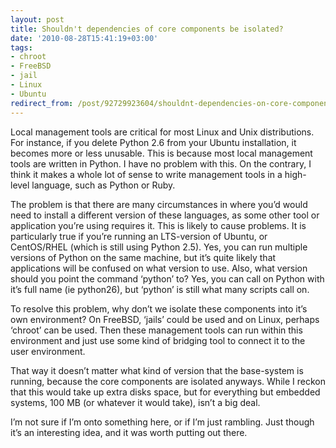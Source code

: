 ```yaml
---
layout: post
title: Shouldn't dependencies of core components be isolated?
date: '2010-08-28T15:41:19+03:00'
tags:
- chroot
- FreeBSD
- jail
- Linux
- Ubuntu
redirect_from: /post/92729923604/shouldnt-dependencies-on-core-components-be-isolated
---
```

Local management tools are critical for most Linux and Unix distributions. For instance, if you delete Python 2.6 from your Ubuntu installation, it becomes more or less unusable. This is because most local management tools are written in Python. I have no problem with this. On the contrary, I think it makes a whole lot of sense to write management tools in a high-level language, such as Python or Ruby.

The problem is that there are many circumstances in where you’d would need to install a different version of these languages, as some other tool or application you’re using requires it. This is likely to cause problems. It is particularly true if you’re running an LTS-version of Ubuntu, or CentOS/RHEL (which is still using Python 2.5). Yes, you can run multiple versions of Python on the same machine, but it’s quite likely that applications will be confused on what version to use. Also, what version should you point the command ‘python’ to? Yes, you can call on Python with it’s full name (ie python26), but ‘python’ is still what many scripts call on.  
  
To resolve this problem, why don’t we isolate these components into it’s own environment? On FreeBSD, ‘jails’ could be used and on Linux, perhaps ‘chroot’ can be used. Then these management tools can run within this environment and just use some kind of bridging tool to connect it to the user environment.

That way it doesn’t matter what kind of version that the base-system is running, because the core components are isolated anyways. While I reckon that this would take up extra disks space, but for everything but embedded systems, 100 MB (or whatever it would take), isn’t a big deal.

I’m not sure if I’m onto something here, or if I’m just rambling. Just though it’s an interesting idea, and it was worth putting out there.
